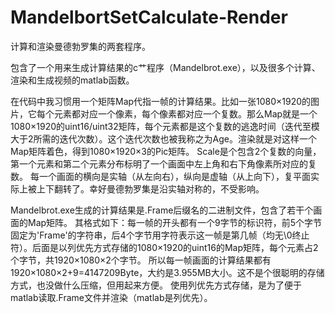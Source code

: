 # MandelbortSetCalculate-Render
计算和渲染曼德勃罗集的两套程序。

包含了一个用来生成计算结果的c艹程序（Mandelbrot.exe），以及很多个计算、渲染和生成视频的matlab函数。

在代码中我习惯用一个矩阵Map代指一帧的计算结果。比如一张1080×1920的图片，它每个元素都对应一个像素，每个像素都对应一个复数。那么Map就是一个1080×1920的uint16/uint32矩阵，每个元素都是这个复数的逃逸时间（迭代至模大于2所需的迭代次数）。这个迭代次数也被我称之为Age。渲染就是对这样一个Map矩阵着色，得到1080×1920×3的Pic矩阵。
Scale是个包含2个复数的向量，第一个元素和第二个元素分布标明了一个画面中左上角和右下角像素所对应的复数。
每一个画面的横向是实轴（从左向右），纵向是虚轴（从上向下），复平面实际上被上下翻转了。幸好曼德勃罗集是沿实轴对称的，不受影响。


Mandelbrot.exe生成的计算结果是.Frame后缀名的二进制文件，包含了若干个画面的Map矩阵。
其格式如下：每一帧的开头都有一个9字节的标识符，前5个字节固定为'Frame'的字符串，后4个字节用字符表示这一帧是第几帧（均无\0终止符）。后面是以列优先方式存储的1080×1920的uint16的Map矩阵，每个元素占2个字节，共1920×1080×2个字节。
所以每一帧画面的计算结果都有1920×1080×2+9=4147209Byte，大约是3.955MB大小。这不是个很聪明的存储方式，也没做什么压缩，但用起来方便。
使用列优先方式存储，是为了便于matlab读取.Frame文件并渲染（matlab是列优先）。

